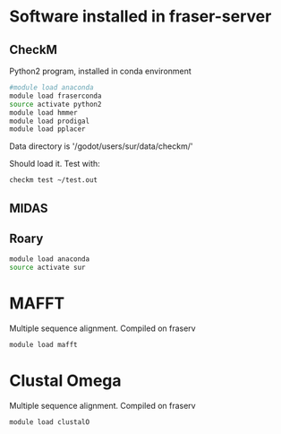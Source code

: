 # Software installed in fraser-server

## CheckM

Python2 program, installed in conda environment

```bash
#module load anaconda
module load fraserconda
source activate python2
module load hmmer
module load prodigal
module load pplacer
```

Data directory is '/godot/users/sur/data/checkm/'

Should load it. Test with:

```bash
checkm test ~/test.out
```
## MIDAS

## Roary

```bash
module load anaconda
source activate sur
```


# MAFFT
Multiple sequence alignment. Compiled on fraserv

```bash
module load mafft
```

# Clustal Omega

Multiple sequence alignment. Compiled on fraserv

```bash
module load clustalO
```

